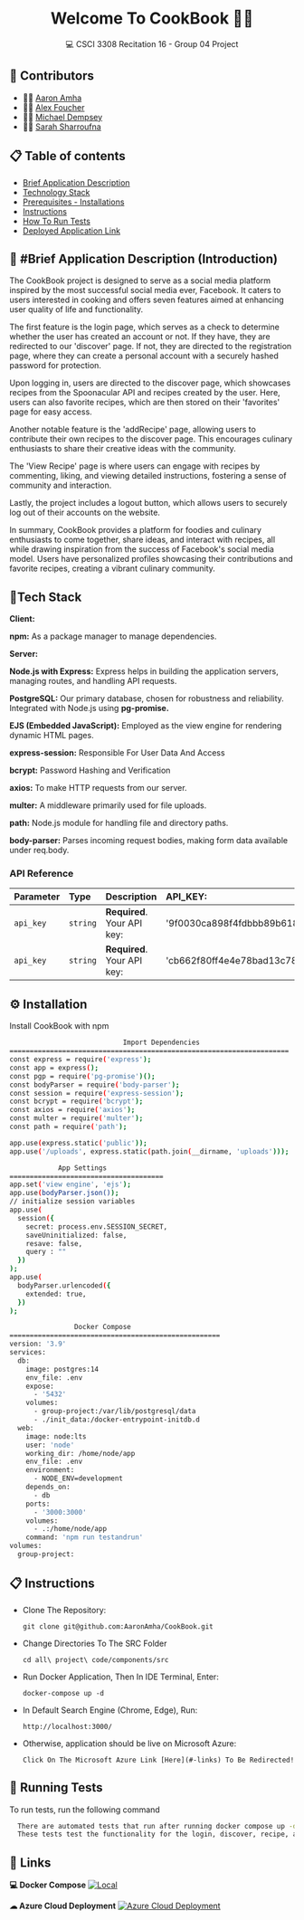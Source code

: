 <h1 align = 'center'> Welcome To CookBook 📖👋 </h1>

<p align='center'> 
  💻 CSCI 3308 Recitation 16 - Group 04 Project 
</p>




👥 Contributors
-------------

- 👨‍🍳 [Aaron Amha](https://github.com/AaronAmha)
- 👨‍🍳 [Alex Foucher](https://github.com/AlexFoucher)
- 👨‍🍳 [Michael Dempsey](https://github.com/mide5396)
- 👩‍🍳 [Sarah Sharroufna](https://github.com/SarahSharroufna)

📋 Table of contents
-----------------

* [Brief Application Description ](#-brief-application-description-introduction)
* [Technology Stack](#tech-stack)
* [Prerequisites - Installations](#%EF%B8%8F-installation)
* [Instructions](#-instructions)
* [How To Run Tests](#-running-tests)
* [Deployed Application Link](#-links)

📝 #Brief Application Description (Introduction) 
------------
The CookBook project is designed to serve as a social media platform inspired by the most successful social media ever, Facebook. It caters to users interested in cooking and offers seven features aimed at enhancing user quality of life and functionality.

The first feature is the login page, which serves as a check to determine whether the user has created an account or not. If they have, they are redirected to our 'discover' page. If not, they are directed to the registration page, where they can create a personal account with a securely hashed password for protection.

Upon logging in, users are directed to the discover page, which showcases recipes from the Spoonacular API and recipes created by the user. Here, users can also favorite recipes, which are then stored on their 'favorites' page for easy access.

Another notable feature is the 'addRecipe' page, allowing users to contribute their own recipes to the discover page. This encourages culinary enthusiasts to share their creative ideas with the community.

The 'View Recipe' page is where users can engage with recipes by commenting, liking, and viewing detailed instructions, fostering a sense of community and interaction.

Lastly, the project includes a logout button, which allows users to securely log out of their accounts on the website.

In summary, CookBook provides a platform for foodies and culinary enthusiasts to come together, share ideas, and interact with recipes, all while drawing inspiration from the success of Facebook's social media model. Users have personalized profiles showcasing their contributions and favorite recipes, creating a vibrant culinary community.


## 📱Tech Stack

**Client:**

**npm:** As a package manager to manage dependencies.

**Server:** 

**Node.js with Express:** Express helps in building the application servers, managing routes, and handling API requests.

**PostgreSQL:** Our primary database, chosen for robustness and reliability. Integrated with Node.js using **pg-promise.**

**EJS (Embedded JavaScript):** Employed as the view engine for rendering dynamic HTML pages.

**express-session:** Responsible For User Data And Access

**bcrypt:** Password Hashing and Verification

**axios:**  To make HTTP requests from our server.

**multer:** A middleware primarily used for file uploads.

**path:** Node.js module for handling file and directory paths.

**body-parser:** Parses incoming request bodies, making form data available under req.body.







### API Reference

| Parameter | Type     | Description                |  API_KEY:                          |
| :-------- | :------- | :------------------------- | :------------------------- |
| `api_key` | `string` | **Required**. Your API key: | '9f0030ca898f4fdbbb89b618bb69f224'|
| `api_key` | `string` | **Required**. Your API key: | 'cb662f80ff4e4e78bad13c787c637a1e'|



## ⚙️ Installation

Install CookBook with npm

```bash
                            Import Dependencies
=====================================================================
const express = require('express'); 
const app = express();
const pgp = require('pg-promise')();
const bodyParser = require('body-parser');
const session = require('express-session'); 
const bcrypt = require('bcrypt');
const axios = require('axios'); 
const multer = require('multer');
const path = require('path');

app.use(express.static('public'));
app.use('/uploads', express.static(path.join(__dirname, 'uploads')));
```
```bash
            App Settings
======================================
app.set('view engine', 'ejs'); 
app.use(bodyParser.json());
// initialize session variables
app.use(
  session({
    secret: process.env.SESSION_SECRET,
    saveUninitialized: false,
    resave: false,
    query : ""
  })
);
app.use(
  bodyParser.urlencoded({
    extended: true,
  })
);
```

```bash
                Docker Compose
====================================================
version: '3.9'
services:
  db:
    image: postgres:14
    env_file: .env
    expose:
      - '5432'
    volumes:
      - group-project:/var/lib/postgresql/data
      - ./init_data:/docker-entrypoint-initdb.d
  web:
    image: node:lts
    user: 'node'
    working_dir: /home/node/app
    env_file: .env
    environment:
      - NODE_ENV=development
    depends_on:
      - db
    ports:
      - '3000:3000'
    volumes:
      - .:/home/node/app
    command: 'npm run testandrun'
volumes:
  group-project:
```

## 📋 Instructions

*   Clone The Repository: 

        git clone git@github.com:AaronAmha/CookBook.git

*   Change Directories To The SRC Folder

        cd all\ project\ code/components/src 

*   Run Docker Application, Then In IDE Terminal, Enter:

        docker-compose up -d

*   In Default Search Engine (Chrome, Edge), Run:

        http://localhost:3000/

*   Otherwise, application should be live on Microsoft Azure:

        Click On The Microsoft Azure Link [Here](#-links) To Be Redirected!


## 🧪 Running Tests

To run tests, run the following command

```bash
  There are automated tests that run after running docker compose up -d from above. 
  These tests test the functionality for the login, discover, recipe, and profile pages

```


## 🔗 Links

**💻 Docker Compose**
[![Local](https://img.shields.io/badge/Docker-2CA5E0?style=for-the-badge&logo=docker&logoColor=white)](http://localhost:3000/)

**☁ Azure Cloud Deployment**
[![Azure Cloud Deployment ](https://img.shields.io/badge/microsoft%20azure-0089D6?style=for-the-badge&logo=microsoft-azure&logoColor=white)](http://recitation-16-team-4.eastus.cloudapp.azure.com:3000/)
